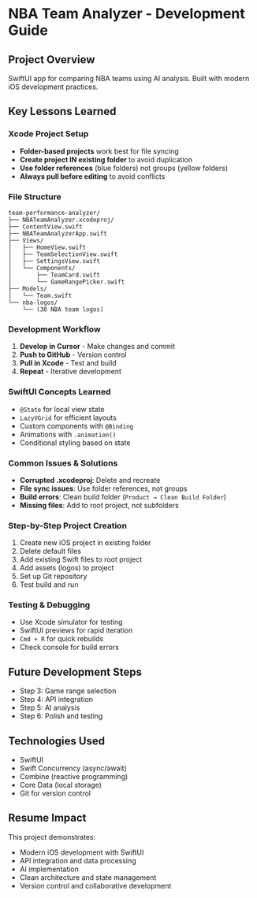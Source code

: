 # NBA Team Analyzer - Development Guide

## Project Overview
SwiftUI app for comparing NBA teams using AI analysis. Built with modern iOS development practices.

## Key Lessons Learned

### Xcode Project Setup
- **Folder-based projects** work best for file syncing
- **Create project IN existing folder** to avoid duplication
- **Use folder references** (blue folders) not groups (yellow folders)
- **Always pull before editing** to avoid conflicts

### File Structure
```
team-performance-analyzer/
├── NBATeamAnalyzer.xcodeproj/
├── ContentView.swift
├── NBATeamAnalyzerApp.swift
├── Views/
│   ├── HomeView.swift
│   ├── TeamSelectionView.swift
│   ├── SettingsView.swift
│   └── Components/
│       ├── TeamCard.swift
│       └── GameRangePicker.swift
├── Models/
│   └── Team.swift
└── nba-logos/
    └── (30 NBA team logos)
```

### Development Workflow
1. **Develop in Cursor** - Make changes and commit
2. **Push to GitHub** - Version control
3. **Pull in Xcode** - Test and build
4. **Repeat** - Iterative development

### SwiftUI Concepts Learned
- `@State` for local view state
- `LazyVGrid` for efficient layouts
- Custom components with `@Binding`
- Animations with `.animation()`
- Conditional styling based on state

### Common Issues & Solutions
- **Corrupted .xcodeproj**: Delete and recreate
- **File sync issues**: Use folder references, not groups
- **Build errors**: Clean build folder (`Product → Clean Build Folder`)
- **Missing files**: Add to root project, not subfolders

### Step-by-Step Project Creation
1. Create new iOS project in existing folder
2. Delete default files
3. Add existing Swift files to root project
4. Add assets (logos) to project
5. Set up Git repository
6. Test build and run

### Testing & Debugging
- Use Xcode simulator for testing
- SwiftUI previews for rapid iteration
- `Cmd + R` for quick rebuilds
- Check console for build errors

## Future Development Steps
- Step 3: Game range selection
- Step 4: API integration
- Step 5: AI analysis
- Step 6: Polish and testing

## Technologies Used
- SwiftUI
- Swift Concurrency (async/await)
- Combine (reactive programming)
- Core Data (local storage)
- Git for version control

## Resume Impact
This project demonstrates:
- Modern iOS development with SwiftUI
- API integration and data processing
- AI implementation
- Clean architecture and state management
- Version control and collaborative development 